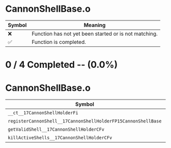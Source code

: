# CannonShellBase.o
| Symbol | Meaning 
| ------------- | ------------- 
| :x: | Function has not yet been started or is not matching. 
| :white_check_mark: | Function is completed. 


# 0 / 4 Completed -- (0.0%)
# CannonShellBase.o
| Symbol | Decompiled? |
| ------------- | ------------- |
| `__ct__17CannonShellHolderFi` | :x: |
| `registerCannonShell__17CannonShellHolderFP15CannonShellBase` | :x: |
| `getValidShell__17CannonShellHolderCFv` | :x: |
| `killActiveShells__17CannonShellHolderCFv` | :x: |
